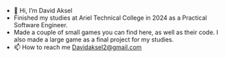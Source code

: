 - 👋 Hi, I’m David Aksel
- Finished my studies at Ariel Technical College in 2024 as a Practical Software Engineer.
- Made a couple of small games you can find here, as well as their code. I also made a large game as a final project for my studies.
- 📫 How to reach me Davidaksel2@gmail.com

<!---
Davidak2/Davidak2 is a ✨ special ✨ repository because its `README.md` (this file) appears on your GitHub profile.
You can click the Preview link to take a look at your changes.
--->

